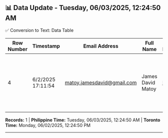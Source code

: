 ## 📊 Data Update - Tuesday, 06/03/2025, 12:24:50 AM

✅ Conversion to Text: Data Table

| Row Number | Timestamp | Email Address | Full Name | Upload Documents | File Name | Text File | Recent Date |
|------------|-----------|---------------|-----------|------------------|-----------|-----------|-------------|
| 4 | 6/2/2025 17:11:54 | matoy.jamesdavid@gmail.com | James David Matoy | [Link](https://drive.google.com/open?id=1pFsZ7mVCUxXndJAvEVgh2TipOKEPle9O) | AI-Automation-Engineer-James-David-Matoy - James David Matoy.pdf | [Link](#) |  |

**Records:** 1 | **Philippine Time:** Tuesday, 06/03/2025, 12:24:50 AM | **Toronto Time:** Monday, 06/02/2025, 12:24:50 PM

---

